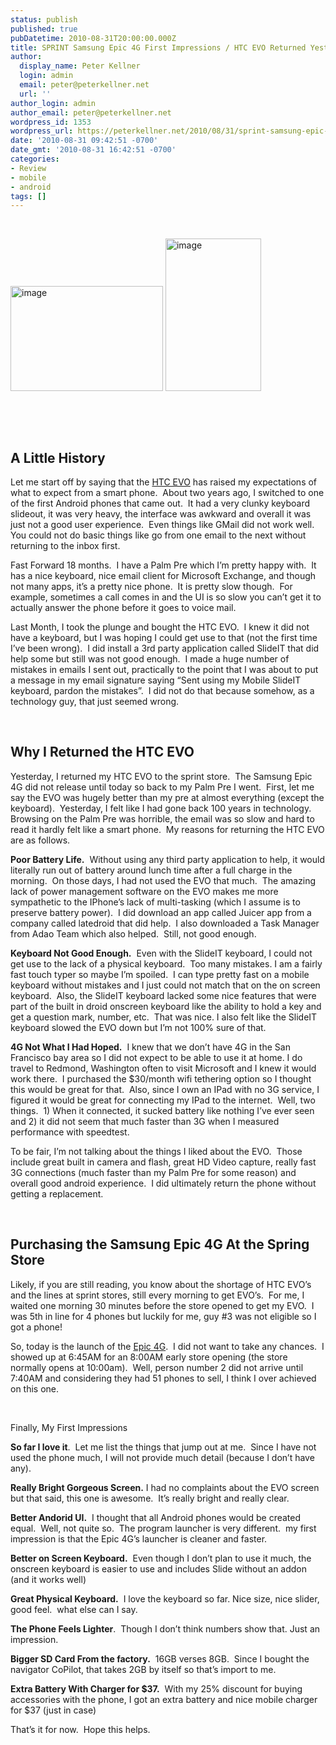```yaml
---
status: publish
published: true
pubDatetime: 2010-08-31T20:00:00.000Z
title: SPRINT Samsung Epic 4G First Impressions / HTC EVO Returned Yesterday
author:
  display_name: Peter Kellner
  login: admin
  email: peter@peterkellner.net
  url: ''
author_login: admin
author_email: peter@peterkellner.net
wordpress_id: 1353
wordpress_url: https://peterkellner.net/2010/08/31/sprint-samsung-epic-4g-first-impression/
date: '2010-08-31 09:42:51 -0700'
date_gmt: '2010-08-31 16:42:51 -0700'
categories:
- Review
- mobile
- android
tags: []
---
```

<p>&#160;</p>
<p><a href="/FilesForWebDownload/SPRINTSamsungEpic4GFirstImpressionsHTCEV_8835/image.png"><img style="border-right-width: 0px; display: inline; border-top-width: 0px; border-bottom-width: 0px; border-left-width: 0px" title="image" border="0" alt="image" src="/FilesForWebDownload/SPRINTSamsungEpic4GFirstImpressionsHTCEV_8835/image_thumb.png" width="244" height="168" /></a> <a href="/FilesForWebDownload/SPRINTSamsungEpic4GFirstImpressionsHTCEV_8835/image_3.png"><img style="border-right-width: 0px; display: inline; border-top-width: 0px; border-bottom-width: 0px; border-left-width: 0px" title="image" border="0" alt="image" src="/FilesForWebDownload/SPRINTSamsungEpic4GFirstImpressionsHTCEV_8835/image_thumb_3.png" width="153" height="244" /></a> </p>
<p>&#160;</p>
<p>&#160;</p>
<h2>A Little History</h2>
<p>Let me start off by saying that the <a href="http://now.sprint.com/firsts/evo4g/">HTC EVO</a> has raised my expectations of what to expect from a smart phone.&#160; About two years ago, I switched to one of the first Android phones that came out.&#160; It had a very clunky keyboard slideout, it was very heavy, the interface was awkward and overall it was just not a good user experience.&#160; Even things like GMail did not work well.&#160; You could not do basic things like go from one email to the next without returning to the inbox first.</p>
<p>Fast Forward 18 months.&#160; I have a Palm Pre which I’m pretty happy with.&#160; It has a nice keyboard, nice email client for Microsoft Exchange, and though not many apps, it’s a pretty nice phone.&#160; It is pretty slow though.&#160; For example, sometimes a call comes in and the UI is so slow you can’t get it to actually answer the phone before it goes to voice mail.</p>
<p>Last Month, I took the plunge and bought the HTC EVO.&#160; I knew it did not have a keyboard, but I was hoping I could get use to that (not the first time I’ve been wrong).&#160; I did install a 3rd party application called SlideIT that did help some but still was not good enough.&#160; I made a huge number of mistakes in emails I sent out, practically to the point that I was about to put a message in my email signature saying “Sent using my Mobile SlideIT keyboard, pardon the mistakes”.&#160; I did not do that because somehow, as a technology guy, that just seemed wrong.</p>
<p> <!--more-->
<p>&#160;</p>
<h2>Why I Returned the HTC EVO</h2>
<p>Yesterday, I returned my HTC EVO to the sprint store.&#160; The Samsung Epic 4G did not release until today so back to my Palm Pre I went.&#160; First, let me say the EVO was hugely better than my pre at almost everything (except the keyboard).&#160; Yesterday, I felt like I had gone back 100 years in technology.&#160; Browsing on the Palm Pre was horrible, the email was so slow and hard to read it hardly felt like a smart phone.&#160; My reasons for returning the HTC EVO are as follows.</p>
<p><strong>Poor Battery Life.</strong>&#160; Without using any third party application to help, it would literally run out of battery around lunch time after a full charge in the morning.&#160; On those days, I had not used the EVO that much.&#160; The amazing lack of power management software on the EVO makes me more sympathetic to the IPhone’s lack of multi-tasking (which I assume is to preserve battery power).&#160; I did download an app called Juicer app from a company called latedroid that did help.&#160; I also downloaded a Task Manager from Adao Team which also helped.&#160; Still, not good enough.</p>
<p><strong>Keyboard Not Good Enough.</strong>&#160; Even with the SlideIT keyboard, I could not get use to the lack of a physical keyboard.&#160; Too many mistakes. I am a fairly fast touch typer so maybe I’m spoiled.&#160; I can type pretty fast on a mobile keyboard without mistakes and I just could not match that on the on screen keyboard.&#160; Also, the SlideIT keyboard lacked some nice features that were part of the built in droid onscreen keyboard like the ability to hold a key and get a question mark, number, etc.&#160; That was nice. I also felt like the SlideIT keyboard slowed the EVO down but I’m not 100% sure of that.</p>
<p><strong>4G Not What I Had Hoped.</strong>&#160; I knew that we don’t have 4G in the San Francisco bay area so I did not expect to be able to use it at home. I do travel to Redmond, Washington often to visit Microsoft and I knew it would work there.&#160; I purchased the $30/month wifi tethering option so I thought this would be great for that.&#160; Also, since I own an IPad with no 3G service, I figured it would be great for connecting my IPad to the internet.&#160; Well, two things.&#160; 1) When it connected, it sucked battery like nothing I’ve ever seen and 2) it did not seem that much faster than 3G when I measured performance with speedtest.</p>
<p>To be fair, I’m not talking about the things I liked about the EVO.&#160; Those include great built in camera and flash, great HD Video capture, really fast 3G connections (much faster than my Palm Pre for some reason) and overall good android experience.&#160; I did ultimately return the phone without getting a replacement.</p>
<p>&#160;</p>
<h2>Purchasing the Samsung Epic 4G At the Spring Store</h2>
<p>Likely, if you are still reading, you know about the shortage of HTC EVO’s and the lines at sprint stores, still every morning to get EVO’s.&#160; For me, I waited one morning 30 minutes before the store opened to get my EVO.&#160; I was 5th in line for 4 phones but luckily for me, guy #3 was not eligible so I got a phone!</p>
<p>So, today is the launch of the <a href="http://now.sprint.com/epic4g/">Epic 4G</a>.&#160; I did not want to take any chances.&#160; I showed up at 6:45AM for an 8:00AM early store opening (the store normally opens at 10:00am).&#160; Well, person number 2 did not arrive until 7:40AM and considering they had 51 phones to sell, I think I over achieved on this one.</p>
<p>&#160;</p>
<p>Finally, My First Impressions</p>
<p><strong>So far I love it</strong>.&#160; Let me list the things that jump out at me.&#160; Since I have not used the phone much, I will not provide much detail (because I don’t have any).</p>
<p><strong>Really Bright Gorgeous Screen.</strong> I had no complaints about the EVO screen but that said, this one is awesome.&#160; It’s really bright and really clear.</p>
<p><strong>Better Andorid UI.</strong>&#160; I thought that all Android phones would be created equal.&#160; Well, not quite so.&#160; The program launcher is very different.&#160; my first impression is that the Epic 4G’s launcher is cleaner and faster.</p>
<p><strong>Better on Screen Keyboard.</strong>&#160; Even though I don’t plan to use it much, the onscreen keyboard is easier to use and includes Slide without an addon (and it works well)</p>
<p><strong>Great Physical Keyboard.</strong>&#160; I love the keyboard so far. Nice size, nice slider, good feel.&#160; what else can I say.</p>
<p><strong>The Phone Feels Lighter</strong>.&#160; Though I don’t think numbers show that. Just an impression.</p>
<p><strong>Bigger SD Card From the factory.</strong>&#160; 16GB verses 8GB.&#160; Since I bought the navigator CoPilot, that takes 2GB by itself so that’s import to me.</p>
<p><strong>Extra Battery With Charger for $37.</strong>&#160; With my 25% discount for buying accessories with the phone, I got an extra battery and nice mobile charger for $37 (just in case)</p>
<p>That’s it for now.&#160; Hope this helps.</p>
